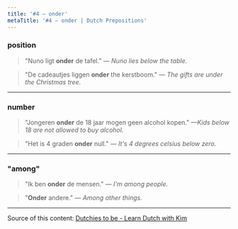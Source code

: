 ```yaml
---
title: '#4 — onder'
metaTitle: '#4 — onder | Dutch Prepositions'
---
```


### position

> "Nuno ligt **onder** de tafel."
> _— Nuno lies below the table._

> "De cadeautjes liggen **onder** the kerstboom."
> _— The gifts are under the Christmas tree._

---

### number

> "Jongeren **onder** de 18 jaar mogen geen alcohol kopen."
> _—Kids below 18 are not allowed to buy alcohol._

> "Het is 4 graden **onder** null."
> _— It's 4 degrees celsius below zero._

---

### "among"

> "Ik ben **onder** de mensen."
> _— I'm among people._

> "**Onder** andere."
> _— Among other things._

---

Source of this content: [Dutchies to be - Learn Dutch with Kim](https://youtu.be/4hvqeZidi40)
